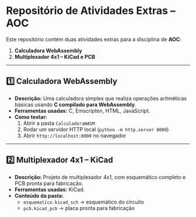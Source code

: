 # Repositório de Atividades Extras – AOC

Este repositório contém duas atividades extras para a disciplina de **AOC**:

1. **Calculadora WebAssembly**  
2. **Multiplexador 4x1 – KiCad e PCB**

---

## 1️⃣ Calculadora WebAssembly

- **Descrição:** Uma calculadora simples que realiza operações aritméticas básicas usando **C compilado para WebAssembly**.  
- **Ferramentas usadas:** C, Emscripten, HTML, JavaScript.  
- **Como testar:**
  1. Abrir a pasta `CalculadoraWASM`
  2. Rodar um servidor HTTP local (`python -m http.server 8000`)
  3. Abrir `http://localhost:8000` no navegador

---

## 2️⃣ Multiplexador 4x1 – KiCad

- **Descrição:** Projeto de multiplexador 4x1, com esquemático completo e PCB pronta para fabricação.  
- **Ferramentas usadas:** KiCad.
- **Conteúdo da pasta:**
  - `esquematico.kicad_sch` → esquemático do circuito  
  - `pcb.kicad_pcb` → placa pronta para fabricação  
